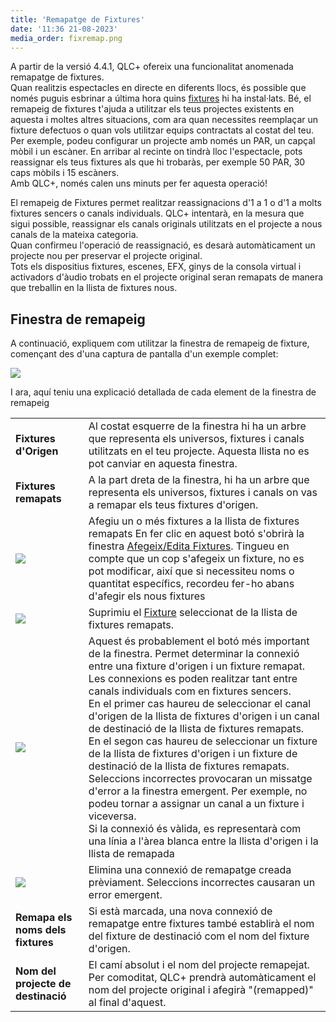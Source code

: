 ```yaml
---
title: 'Remapatge de Fixtures'
date: '11:36 21-08-2023'
media_order: fixremap.png
---
```


A partir de la versió 4.4.1, QLC+ ofereix una funcionalitat anomenada remapatge de fixtures.  
Quan realitzis espectacles en directe en diferents llocs, és possible que només puguis esbrinar a última hora quins [fixtures](/basics/glossary-and-concepts#fixtures) hi ha instal·lats. Bé, el remapeig de fixtures t'ajuda a utilitzar els teus projectes existents en aquesta i moltes altres situacions, com ara quan necessites reemplaçar un fixture defectuos o quan vols utilitzar equips contractats al costat del teu.  
Per exemple, podeu configurar un projecte amb només un PAR, un capçal mòbil i un escàner. En arribar al recinte on tindrà lloc l'espectacle, pots reassignar els teus fixtures als que hi trobaràs, per exemple 50 PAR, 30 caps mòbils i 15 escàners.  
Amb QLC+, només calen uns minuts per fer aquesta operació!

El remapeig de Fixtures permet realitzar reassignacions d'1 a 1 o d'1 a molts fixtures sencers o canals individuals. QLC+ intentarà, en la mesura que sigui possible, reassignar els canals originals utilitzats en el projecte a nous canals de la mateixa categoria.  
Quan confirmeu l'operació de reassignació, es desarà automàticament un projecte nou per preservar el projecte original.  
Tots els dispositius fixtures, escenes, EFX, ginys de la consola virtual i activadors d'àudio trobats en el projecte original seran remapats de manera que treballin en la llista de fixtures nous.


Finestra de remapeig
----------------

A continuació, expliquem com utilitzar la finestra de remapeig de fixture, començant des d'una captura de pantalla d'un exemple complet:

![](fixremap.png)

I ara, aquí teniu una explicació detallada de cada element de la finestra de remapeig

|     |     |
| --- | --- |
| **Fixtures d'Origen** | Al costat esquerre de la finestra hi ha un arbre que representa els universos, fixtures i canals utilitzats en el teu projecte. Aquesta llista no es pot canviar en aquesta finestra. |
| **Fixtures remapats** | A la part dreta de la finestra, hi ha un arbre que representa els universos, fixtures i canals on vas a remapar els teus fixtures d'origen. |
| ![](/basics/edit_add.png) | Afegiu un o més fixtures a la llista de fixtures remapats En fer clic en aquest botó s'obrirà la finestra [Afegeix/Edita Fixtures](/fixture-manager/add-edit-fixtures). Tingueu en compte que un cop s'afegeix un fixture, no es pot modificar, així que si necessiteu noms o quantitat específics, recordeu fer-ho abans d'afegir els nous fixtures |
| ![](/basics/edit_remove.png) | Suprimiu el  [Fixture](/basics/glossary-and-concepts#fixtures) seleccionat de la llista de fixtures remapats. |
| ![](/basics/remap.png) | Aquest és probablement el botó més important de la finestra. Permet determinar la connexió entre una fixture d'origen i un fixture remapat. Les connexions es poden realitzar tant entre canals individuals com en fixtures sencers.  <br>En el primer cas haureu de seleccionar el canal d'origen de la llista de fixtures d'origen i un canal de destinació de la llista de fixtures remapats.  <br>En el segon cas haureu de seleccionar un fixture de la llista de fixtures d'origen i un fixture de destinació de la llista de fixtures remapats.  <br>Seleccions incorrectes provocaran un missatge d'error a la finestra emergent. Per exemple, no podeu tornar a assignar un canal a un fixture i viceversa.  <br>Si la connexió és vàlida, es representarà com una línia a l'àrea blanca entre la llista d'origen i la llista de remapada |
| ![](/basics/fileclose.png) | Elimina una connexió de remapatge creada prèviament. Seleccions incorrectes causaran un error emergent. |
| **Remapa els noms dels fixtures** | Si està marcada, una nova connexió de remapatge entre fixtures també establirà el nom del fixture de destinació com el nom del fixture d'origen. |
| **Nom del projecte de destinació** | El camí absolut i el nom del projecte remapejat. Per comoditat, QLC+ prendrà automàticament el nom del projecte original i afegirà "(remapped)" al final d'aquest. |
